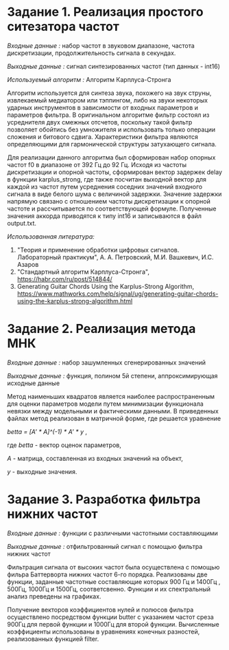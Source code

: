 # Задание 1. Реализация простого ситезатора частот

*Входные данные :*   набор частот в звуковом диапазоне, частота дискретизации, продолжительность сигнала в секундах.

*Выходные данные :*  сигнал синтезированных частот (тип данных - int16)

*Используемый алгоритм :* Алгоритм Карплуса-Стронга

Алгоритм используется для синтеза звука, похожего на звук струны, извлекаемый медиатором или тэппингом, либо на звуки некоторых ударных инструментов в зависимости от входных параметров и параметров фильтра. В оригинальном алгоритме фильтр состоял из усреднителя двух смежных отсчетов, поскольку такой фильтр позволяет обойтись без умножителя и использовать только операции сложения и битового сдвига. Характеристики фильтра являются определяющими для гармонической структуры затухающего сигнала.

Для реализации данного алгоритма был сформирован набор опорных частот f0 в диапазоне от 392 Гц до 92 Гц. Исходя из частоты дискретизации и опорной частоты, сформирован вектор задержек delay в функции karplus_strong, где также посчитан выходной вектор для каждой из частот путем усреднения соседних значений входного сигнала в виде белого шума с величиной задержки. Значение задержки напрямую связано с отношением частоты дискретизации к опорной частоте и рассчитывается по соответствующей формуле. Полученные значения аккорда приводятся к типу int16 и записываются в файл output.txt. 

*Использованная литература:*

1. "Теория и применение обработки цифровых сигналов. Лабораторный практикум", А. А. Петровский, М.И. Вашкевич, И.С. Азаров
2. "Стандартный алгоритм Карплуса-Стронга", https://habr.com/ru/post/514844/
3. Generating Guitar Chords Using the Karplus-Strong Algorithm, https://www.mathworks.com/help/signal/ug/generating-guitar-chords-using-the-karplus-strong-algorithm.html


# Задание 2. Реализация метода МНК

*Входные данные :*   набор зашумленных сгенерированных значений

*Выходные данные :* функция, полином 5й степени, аппроксимирующая исходные данные

Метод наименьших квадратов является наиболее распространенным  для оценки параметров модели  путем минимизации функционала невязки между модельными и фактическими данными. В приведенных файлах метод реализован в матричной форме, где решается уравнение

*betta = [A' * A]^(-1) * A' * y* ,

где *betta* - вектор оценок параметров, 

*А* - матрица, составленная из входных значений на объект, 

*y* - выходные значения.


# Задание 3. Разработка фильтра нижних частот

*Входные данные :* функции с различными частотными составляющими

*Выходные данные :* отфильтрованный сигнал с помощью фильтра нижних частот

Фильтрация сигнала от высоких частот была осуществлена с помощью фильра Баттерворта нижних частот 6-го порядка.
Реализованы две функции, заданные частотные составляющие которых 900 Гц и 1400Гц , 500Гц, 1000Гц и 1500Гц, соответсвенно.
Функции и их спектральный анализ преведены на графиках. 

Получение векторов коэффициентов нулей и полюсов фильтра осуществлено посредством функции butter с указанием частот среза 900Гц для 
первой функции и 1000Гц для второй функции. Вычисленные коэффициенты использованы в уравнениях конечных разностей, реализованных функцией
filter. 

